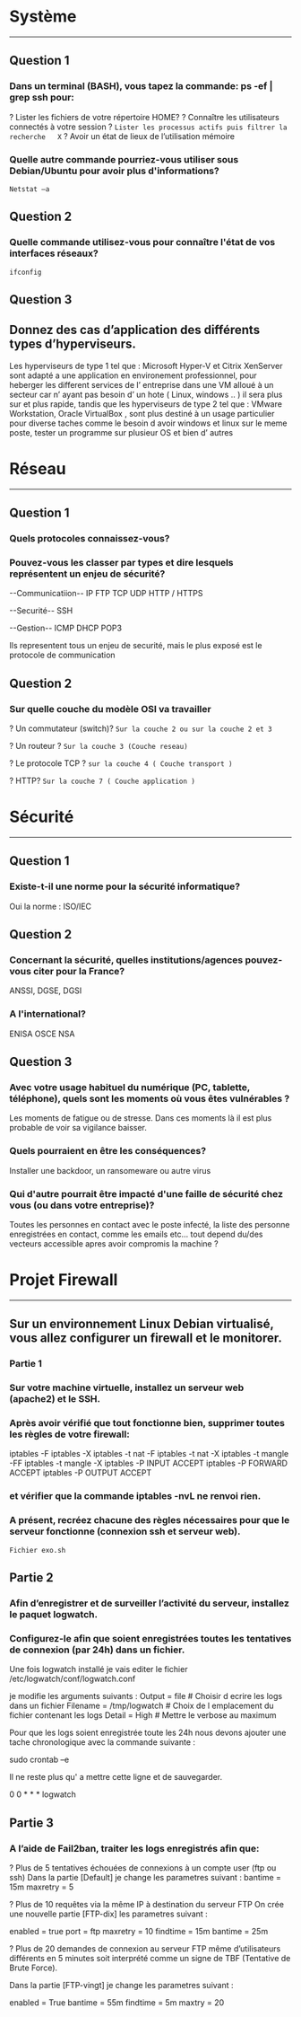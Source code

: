 # Système
________________________________________
## Question 1
### Dans un terminal (BASH), vous tapez la commande: ps -ef | grep ssh pour:
?	Lister les fichiers de votre répertoire HOME?
?	Connaître les utilisateurs connectés à votre session
?	`Lister les processus actifs puis filtrer la recherche   X`
?	Avoir un état de lieux de l’utilisation mémoire

### Quelle autre commande pourriez-vous utiliser sous Debian/Ubuntu pour avoir plus d'informations?

`Netstat –a` 

## Question 2
### Quelle commande utilisez-vous pour connaître l'état de vos interfaces réseaux?

`ifconfig`

## Question 3
## Donnez des cas d’application des différents types d’hyperviseurs.
 
Les hyperviseurs de type 1  tel que : Microsoft Hyper-V et Citrix XenServer  sont adapté a une application en environement professionnel, pour heberger les different services de l’ entreprise dans une VM alloué à un secteur car n’ ayant pas besoin d’ un hote ( Linux, windows .. ) il sera plus sur et plus rapide, tandis que les hyperviseurs de type 2 tel que : VMware Workstation, Oracle VirtualBox , sont plus destiné à un usage particulier pour diverse taches comme le besoin d avoir windows et linux sur le meme poste, tester un programme sur plusieur OS et bien d’ autres

# Réseau
________________________________________
## Question 1
### Quels protocoles connaissez-vous? 
### Pouvez-vous les classer par types et dire lesquels représentent un enjeu de sécurité?

--Communicatiion--
IP
FTP
TCP
UDP
HTTP / HTTPS

--Securité--
SSH

--Gestion--
ICMP
DHCP
POP3

Ils representent tous un enjeu de securité, mais le plus exposé est le protocole de communication


## Question 2
### Sur quelle couche du modèle OSI va travailler 
?	Un commutateur (switch)? `Sur la couche 2 ou sur la couche 2 et 3`

?	Un routeur ? `Sur la couche 3 (Couche reseau)`

?	Le protocole TCP ?  `sur la couche 4 ( Couche transport )`

?	HTTP? `Sur la couche 7 ( Couche application )`


# Sécurité
________________________________________
## Question 1
### Existe-t-il une norme pour la sécurité informatique?
Oui la norme : ISO/IEC
## Question 2
### Concernant la sécurité, quelles institutions/agences pouvez-vous citer pour la France? 
ANSSI, DGSE, DGSI

### A l'international? 
ENISA
OSCE
NSA

## Question  3
### Avec votre usage habituel du numérique (PC, tablette, téléphone), quels sont les moments où vous êtes vulnérables ? 
Les moments de fatigue ou de stresse. Dans ces moments là il est plus probable de voir sa vigilance baisser.

### Quels pourraient en être les conséquences?
Installer une backdoor, un ransomeware ou autre virus


### Qui d'autre pourrait être impacté d'une faille de sécurité chez vous (ou dans votre entreprise)?
Toutes les personnes en contact avec le poste infecté, la liste des personne enregistrées en contact, comme les emails etc… tout depend du/des vecteurs accessible apres avoir compromis la machine
?
# Projet Firewall
________________________________________
## Sur un environnement Linux Debian virtualisé, vous allez configurer un firewall et le monitorer.

### Partie 1
### Sur votre machine virtuelle, installez un serveur web (apache2) et le SSH.

### Après avoir vérifié que tout fonctionne bien, supprimer toutes les règles de votre firewall:
iptables -F
iptables -X
iptables -t nat -F
iptables -t nat -X
iptables -t mangle -FF
iptables -t mangle -X
iptables -P INPUT ACCEPT
iptables -P FORWARD ACCEPT
iptables -P OUTPUT ACCEPT

### et vérifier que la commande  iptables -nvL ne renvoi rien.

### A présent, recréez chacune des règles nécessaires pour que le serveur fonctionne (connexion ssh et serveur web).

`Fichier exo.sh`

## Partie 2
### Afin d’enregistrer et de surveiller l’activité du serveur, installez le paquet logwatch.
### Configurez-le afin que soient enregistrées toutes les tentatives de connexion (par 24h) dans un fichier.

Une fois logwatch installé je vais editer le fichier /etc/logwatch/conf/logwatch.conf

je modifie les arguments suivants : 
Output = file # Choisir d ecrire les logs dans un fichier
Filename = /tmp/logwatch # Choix de l emplacement du fichier contenant les logs
Detail = High # Mettre le verbose au maximum

Pour que les logs soient enregistrée toute les 24h nous devons ajouter une tache chronologique avec la commande suivante :

sudo crontab –e

Il ne reste plus qu' a mettre cette ligne et de sauvegarder.

0 0 * * * logwatch








## Partie 3
### A l’aide de Fail2ban, traiter les logs enregistrés afin que: 
?	Plus de 5 tentatives échouées de connexions à un compte user (ftp ou ssh) 
Dans la partie [Default] je change les parametres suivant : 
bantime  = 15m
maxretry = 5

?	Plus de 10 requêtes via la même IP à destination du serveur FTP
On crée une nouvelle partie [FTP-dix] les parametres suivant : 

enabled = true
port = ftp
maxretry = 10
findtime = 15m
bantime = 25m

?	Plus de 20 demandes de connexion au serveur FTP même d’utilisateurs différents en 5 minutes
soit interprété comme un signe de TBF (Tentative de Brute Force).

Dans la partie [FTP-vingt] je change les parametres suivant : 

enabled = True
bantime  = 55m
findtime  = 5m
maxtry = 20

